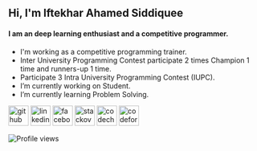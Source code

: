## Hi, I'm Iftekhar Ahamed Siddiquee
#### I am an deep learning enthusiast and a competitive programmer.
* I'm working as a competitive programming trainer.
* Inter University Programming Contest participate 2 times Champion 1 time and runners-up 1 time.
* Participate 3 Intra University Programming Contest (IUPC).
* I’m currently working on Student. 
* I’m currently learning Problem Solving.


[<img src='https://cdn.jsdelivr.net/npm/simple-icons@3.0.1/icons/github.svg' alt='github' height='40'>](https://github.com/Iftekhar-Ahamed)  [<img src='https://cdn.jsdelivr.net/npm/simple-icons@3.0.1/icons/linkedin.svg' alt='linkedin' height='40'>](https://www.linkedin.com/in/https://www.linkedin.com/in/iftekhar-ahamed-siddiquee-ab9992205//)  [<img src='https://cdn.jsdelivr.net/npm/simple-icons@3.0.1/icons/facebook.svg' alt='facebook' height='40'>](https://www.facebook.com/https://www.facebook.com/iftekharahamedsiddiquee)  [<img src='https://cdn.jsdelivr.net/npm/simple-icons@3.0.1/icons/stackoverflow.svg' alt='stackoverflow' height='40'>](https://stackoverflow.com/users/https://stackoverflow.com/users/19762945/iftekhar-ahamed-siddiquee)  [<img src='https://cdn.jsdelivr.net/npm/simple-icons@3.0.1/icons/codechef.svg' alt='codechef' height='40'>](https://www.codechef.com/users/iftekhar_ahame)  [<img src='https://cdn.jsdelivr.net/npm/simple-icons@3.0.1/icons/codeforces.svg' alt='codeforces' height='40'>](https://codeforces.com/profile/GUSSURI)  


![Profile views](https://gpvc.arturio.dev/Iftekhar-Ahamed)  
